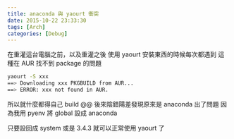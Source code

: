 ```yaml
---
title: anaconda 與 yaourt 衝突
date: 2015-10-22 23:33:30
tags: [Arch]
categories: [Debug]
---
```

在重灌這台電腦之前，以及重灌之後
使用 yaourt 安裝東西的時候每次都遇到
這種在 AUR 找不到 package 的問題
```bash
yaourt -S xxx
==> Downloading xxx PKGBUILD from AUR...
==> ERROR: xxx not found in AUR.
```
<!--more-->

所以就什麼都得自己 build @@
後來陰錯陽差發現原來是 anaconda 出了問題
因為我用 pyenv 將 global 設成 anaconda

只要設回成 system 或是 3.4.3
就可以正常使用 yaourt 了
